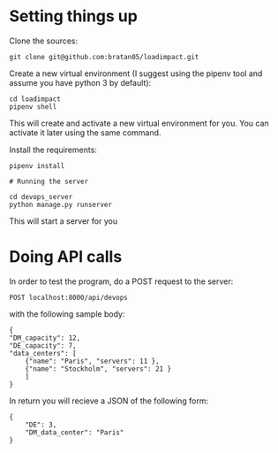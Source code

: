 # Setting things up

Clone the sources:
```
git clone git@github.com:bratan05/loadimpact.git
```

Create a new virtual environment (I suggest using the pipenv tool and assume you have python 3 by default):
```
cd loadimpact
pipenv shell
```
This will create and activate a new virtual environment for you. You can activate it later using the same command.

Install the requirements:
```
pipenv install

# Running the server

cd devops_server
python manage.py runserver
```
This will start a server for you

# Doing API calls
In order to test the program, do a POST request to the server:
```
POST localhost:8000/api/devops
```
with the following sample body:
```
{
"DM_capacity": 12,
"DE_capacity": 7,
"data_centers": [
	{"name": "Paris", "servers": 11 },
	{"name": "Stockholm", "servers": 21 }
	]
}
```
In return you will recieve a JSON of the following form:
```
{
    "DE": 3,
    "DM_data_center": "Paris"
}
```
